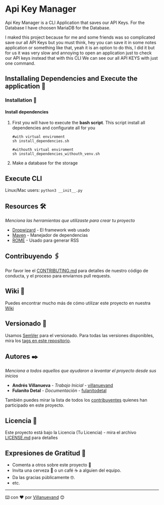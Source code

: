 # Api Key Manager

Api Key Manager is a CLI Application that saves our API Keys. For the Database I have choosen MariaDB for the Database.

I maked this project because for me and some friends was so complicated save our all API Keys but you must think, hey you can save it in some notes application or something like that, yeah it is an option to do this, I did it but for us it was very slow and annoying to open an application just to check our API keys instead that with this CLI We can see our all API KEYS with just one command. 

## Installaling Dependencies and Execute the application 🚀

### Installation 🔧

#### Install dependencies
1. First you will have to execute the **bash script**.
    This script install all dependencies and configurate all for you
    ```
    #with virtual enviroment
    sh install_dependencies.sh

    #withouth virtual enviroment
    sh install_dependencies_withouth_venv.sh
    ```

2. Make a database for the storage

## Execute CLI

Linux/Mac users: `python3 __init__.py`






















## Resources 🛠️

_Menciona las herramientas que utilizaste para crear tu proyecto_

* [Dropwizard](http://www.dropwizard.io/1.0.2/docs/) - El framework web usado
* [Maven](https://maven.apache.org/) - Manejador de dependencias
* [ROME](https://rometools.github.io/rome/) - Usado para generar RSS

## Contribuyendo 🖇️

Por favor lee el [CONTRIBUTING.md](https://gist.github.com/villanuevand/xxxxxx) para detalles de nuestro código de conducta, y el proceso para enviarnos pull requests.

## Wiki 📖

Puedes encontrar mucho más de cómo utilizar este proyecto en nuestra [Wiki](https://github.com/tu/proyecto/wiki)

## Versionado 📌

Usamos [SemVer](http://semver.org/) para el versionado. Para todas las versiones disponibles, mira los [tags en este repositorio](https://github.com/tu/proyecto/tags).

## Autores ✒️

_Menciona a todos aquellos que ayudaron a levantar el proyecto desde sus inicios_

* **Andrés Villanueva** - *Trabajo Inicial* - [villanuevand](https://github.com/villanuevand)
* **Fulanito Detal** - *Documentación* - [fulanitodetal](#fulanito-de-tal)

También puedes mirar la lista de todos los [contribuyentes](https://github.com/your/project/contributors) quíenes han participado en este proyecto. 

## Licencia 📄

Este proyecto está bajo la Licencia (Tu Licencia) - mira el archivo [LICENSE.md](LICENSE.md) para detalles

## Expresiones de Gratitud 🎁

* Comenta a otros sobre este proyecto 📢
* Invita una cerveza 🍺 o un café ☕ a alguien del equipo. 
* Da las gracias públicamente 🤓.
* etc.



---
⌨️ con ❤️ por [Villanuevand](https://github.com/Villanuevand) 😊